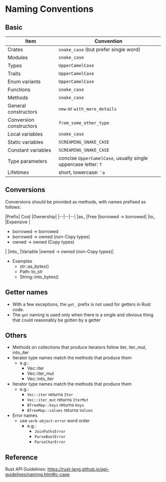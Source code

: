 # Naming Conventions

## Basic

| Item | Convention |
| ---- | ---------- |
| Crates | `snake_case` (but prefer single word) |
| Modules | `snake_case` |
| Types | `UpperCamelCase` |
| Traits | `UpperCamelCase` |
| Enum variants | `UpperCamelCase` |
| Functions | `snake_case` |
| Methods | `snake_case` |
| General constructors | `new` or `with_more_details` |
| Conversion constructors | `from_some_other_type` |
| Local variables | `snake_case` |
| Static variables | `SCREAMING_SNAKE_CASE` |
| Constant variables | `SCREAMING_SNAKE_CASE` |
| Type parameters | concise `UpperCamelCase`, usually single uppercase letter: `T` |
| Lifetimes | short, lowercase: `'a` |

## Conversions

Conversions should be provided as methods, with names prefixed as follows:

|Prefix| Cost |Ownership| |--|--|--| |as_    |Free |borrowed -> borrowed| |to_    |Expensive |<ul><li> borrowed ->
borrowed</li><li> borrowed -> owned (non-Copy types)</li><li>owned -> owned (Copy types) </li> </ul>| |into_
|Variable |owned -> owned (non-Copy types)|

- Examples
    - str::as_bytes()
    - Path::to_str
    - String::into_bytes()

## Getter names

- With a few exceptions, the `get_` prefix is not used for getters in Rust code.
- The `get` naming is used only when there is a single and obvious thing that could reasonably be gotten by a getter

## Others

- Methods on collections that produce iterators follow iter, iter_mut, into_iter
- Iterator type names match the methods that produce them
    - e.g.:
        - Vec::iter
        - Vec::iter_mut
        - Vec::into_iter
- Iterator type names match the methods that produce them
    - e.g.:
        - `Vec::iter` returns `Iter`
        - `Vec::iter_mut` returns `IterMut`
        - `BTreeMap::keys` returns `Keys`
        - `BTreeMap::values` returns `Values`
- Error names
    - use `verb-object-error` word order
        - e.g.:
            - `JoinPathsError`
            - `ParseBoolError`
            - `ParseCharError`

## Reference

Rust API Guidelines: https://rust-lang.github.io/api-guidelines/naming.html#c-case